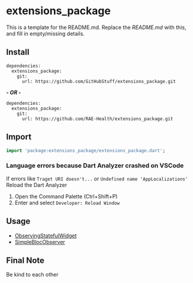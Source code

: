 # extensions_package

This is a template for the README.md. Replace the *README.md* with this, and fill in empty/missing details.

## Install

```text
dependencies:
  extensions_package:
    git:
      url: https://github.com/GitHubStuff/extensions_package.git
```

***- OR -***

```text
dependencies:
  extensions_package:
    git:
      url: https://github.com/RAE-Health/extensions_package.git
```

## Import

```dart
import 'package:extensions_package/extensions_package.dart';
```

### Language errors because Dart Analyzer crashed on VSCode

If errors like ```Traget URI doesn't...``` or ```Undefined name 'AppLocalizations'``` Reload the Dart Analyzer

1) Open the Command Palette (Ctrl+Shift+P)
2) Enter and select ```Developer: Reload Window```

## Usage

- [ObservingStatefulWidget](readme/observing_stateful_widget.md)
- [SimpleBlocObserver](readme/simple_bloc_observer.md)

## Final Note

Be kind to each other

